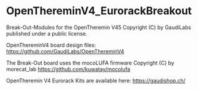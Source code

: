# OpenThereminV4_EurorackBreakout
Break-Out-Modules for the OpenTheremin V45
Copyright (C) by GaudiLabs published under a public license.

OpenThereminV4 board design files:
https://github.com/GaudiLabs/OpenThereminV4

The Break-Out board uses the mocoLUFA firmware
Copyright (C) by morecat_lab
https://github.com/kuwatay/mocolufa

OpenTheremin V4 Eurorack Kits are available here:
https://gaudishop.ch/
